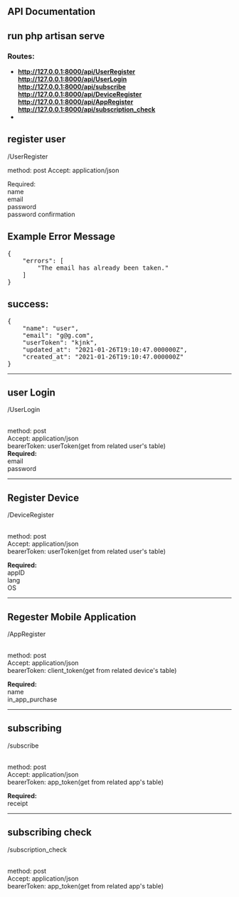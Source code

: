 ## API Documentation

## run php artisan serve

### Routes:

-   **http://127.0.0.1:8000/api/UserRegister**
    **http://127.0.0.1:8000/api/UserLogin**
    **http://127.0.0.1:8000/api/subscribe**
    **http://127.0.0.1:8000/api/DeviceRegister**
    **http://127.0.0.1:8000/api/AppRegister**
    **http://127.0.0.1:8000/api/subscription_check**
-

## register user

/UserRegister

method: post
Accept: application/json

Required:
<br>name
<br>email
<br>password
<br>password confirmation

## Example Error Message

<pre>
{
    "errors": [
        "The email has already been taken."
    ]
}
</pre>

## success:

<pre>
{
    "name": "user",
    "email": "g@g.com",
    "userToken": "kjnk",
    "updated_at": "2021-01-26T19:10:47.000000Z",
    "created_at": "2021-01-26T19:10:47.000000Z"
}
</pre>
<hr>

## user Login

/UserLogin

<br>method: post
<br>Accept: application/json
<br>bearerToken: userToken(get from related user's table)<br>
<b>Required:</b>
<br>email
<br>password

<hr>

## Register Device

/DeviceRegister

<br>method: post
<br>Accept: application/json
<br>bearerToken: userToken(get from related user's table)

<b>Required:</b>
<br>appID
<br>lang
<br>OS

<hr>

## Regester Mobile Application

/AppRegister

<br>method: post
<br>Accept: application/json
<br>bearerToken: client_token(get from related device's table)

<b>Required:</b>
<br>name
<br>in_app_purchase

<hr>

## subscribing

/subscribe

<br>method: post
<br>Accept: application/json
<br>bearerToken: app_token(get from related app's table)

<b>Required:</b>
<br>receipt

<hr>

## subscribing check

/subscription_check

<br>method: post
<br>Accept: application/json
<br>bearerToken: app_token(get from related app's table)
